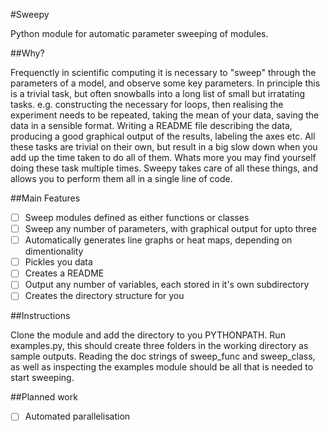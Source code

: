 #Sweepy

Python module for automatic parameter sweeping of modules.

##Why?

Frequenctly in scientific computing it is necessary to "sweep" through the parameters of a model, and observe some
key parameters. In principle this is a trivial task, but often snowballs into a long list of small but irratating tasks.
e.g. constructing the necessary for loops, then realising the experiment needs to be repeated, taking the mean of your
data, saving the data in a sensible format. Writing a README file describing the data, producing a good graphical output
of the results, labeling the axes etc. All these tasks are trivial on their own, but result in a big slow down when you
add up the time taken to do all of them. Whats more you may find yourself doing these task multiple times. Sweepy takes
care of all these things, and allows you to perform them all in a single line of code.

##Main Features

- [ ] Sweep modules defined as either functions or classes
- [ ] Sweep any number of parameters, with graphical output for upto three
- [ ] Automatically generates line graphs or heat maps, depending on dimentionality
- [ ] Pickles you data
- [ ] Creates a README
- [ ] Output any number of variables, each stored in it's own subdirectory
- [ ] Creates the directory structure for you

##Instructions

Clone the module and add the directory to you PYTHONPATH. Run examples.py, this should create three folders in the working
directory as sample outputs. Reading the doc strings of sweep_func and sweep_class, as well as inspecting the examples module
should be all that is needed to start sweeping.

##Planned work

- [ ] Automated parallelisation
